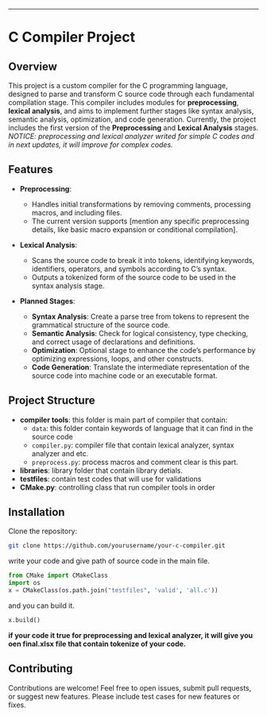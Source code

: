 
---

# C Compiler Project

## Overview

This project is a custom compiler for the C programming language, designed to parse and transform C source code through each fundamental compilation stage. This compiler includes modules for **preprocessing**, **lexical analysis**, and aims to implement further stages like syntax analysis, semantic analysis, optimization, and code generation. Currently, the project includes the first version of the **Preprocessing** and **Lexical Analysis** stages.
*NOTICE: preprocessing and lexical analyzer writed for simple C codes and in next updates, it will improve for complex codes.*

## Features

- **Preprocessing**: 
  - Handles initial transformations by removing comments, processing macros, and including files.
  - The current version supports [mention any specific preprocessing details, like basic macro expansion or conditional compilation].

- **Lexical Analysis**:
  - Scans the source code to break it into tokens, identifying keywords, identifiers, operators, and symbols according to C’s syntax.
  - Outputs a tokenized form of the source code to be used in the syntax analysis stage.

- **Planned Stages**:
  - **Syntax Analysis**: Create a parse tree from tokens to represent the grammatical structure of the source code.
  - **Semantic Analysis**: Check for logical consistency, type checking, and correct usage of declarations and definitions.
  - **Optimization**: Optional stage to enhance the code’s performance by optimizing expressions, loops, and other constructs.
  - **Code Generation**: Translate the intermediate representation of the source code into machine code or an executable format.

## Project Structure

- **compiler tools**: this folder is main part of compiler that contain:
  - `data`: this folder contain keywords of language that it can find in the source code
  - `compiler.py`: compiler file that contain lexical analyzer, syntax analyzer and etc.
  - `preprocess.py`: process macros and comment clear is this part.
- **libraries**: library folder that contain library detials.
- **testfiles**: contain test codes that will use for validations
- **CMake.py**: controlling class that run compiler tools in order

## Installation

Clone the repository:

```bash
git clone https://github.com/yourusername/your-c-compiler.git

```
write your code and give path of source code in the main file.

```python
from CMake import CMakeClass
import os
x = CMakeClass(os.path.join("testfiles", 'valid', 'all.c'))
```
and you can build it.

```python
x.build()
```

**if your code it true for preprocessing and lexical analyzer, it will give you oen final.xlsx file that contain tokenize of your code.**

## Contributing

Contributions are welcome! Feel free to open issues, submit pull requests, or suggest new features. Please include test cases for new features or fixes.
